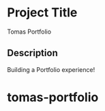 # Project Title

Tomas Portfolio

## Description

Building a Portfolio experience!
# tomas-portfolio
